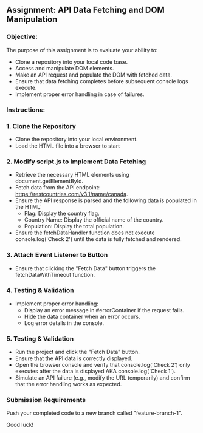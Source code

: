 ## Assignment: API Data Fetching and DOM Manipulation

### Objective:

The purpose of this assignment is to evaluate your ability to:
  - Clone a repository into your local code base.
  - Access and manipulate DOM elements.
  - Make an API request and populate the DOM with fetched data.
  - Ensure that data fetching completes before subsequent console logs execute.
  - Implement proper error handling in case of failures.

### Instructions: 

### 1. Clone the Repository
  - Clone the repository into your local environment.
  - Load the HTML file into a browser to start

### 2. Modify script.js to Implement Data Fetching
  - Retrieve the necessary HTML elements using document.getElementById.
  - Fetch data from the API endpoint: https://restcountries.com/v3.1/name/canada.
  - Ensure the API response is parsed and the following data is populated in the HTML:
    - Flag: Display the country flag.
    - Country Name: Display the official name of the country.
    - Population: Display the total population.
  - Ensure the fetchDataHandler function does not execute console.log('Check 2') until the data is fully fetched and rendered.

### 3. Attach Event Listener to Button
  - Ensure that clicking the "Fetch Data" button triggers the fetchDataWithTimeout function.

### 4. Testing & Validation
  - Implement proper error handling:
    - Display an error message in #errorContainer if the request fails.
    - Hide the data container when an error occurs.
    - Log error details in the console.

### 5. Testing & Validation
  - Run the project and click the "Fetch Data" button.
  - Ensure that the API data is correctly displayed.
  - Open the browser console and verify that console.log('Check 2') only executes after the data is displayed AKA console.log('Check 1').
  - Simulate an API failure (e.g., modify the URL temporarily) and confirm that the error handling works as expected.

### Submission Requirements
Push your completed code to a new branch called "feature-branch-1".

Good luck!
